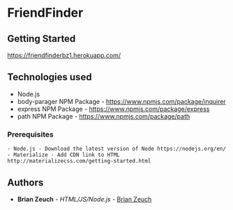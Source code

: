 # FriendFinder

## Getting Started
https://friendfinderbz1.herokuapp.com/

## Technologies used
- Node.js
- body-parager NPM Package - https://www.npmjs.com/package/inquirer
- express NPM Package - https://www.npmjs.com/package/express
- path NPM Package - https://www.npmjs.com/package/path

### Prerequisites

```
- Node.js - Download the latest version of Node https://nodejs.org/en/
- Materialize - Add CDN link to HTML http://materializecss.com/getting-started.html
```
## Authors

* **Brian Zeuch** - *HTML/JS/Node.js* - [Brian Zeuch](https://github.com/bdz101/friendfinder.git)
